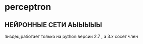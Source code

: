 # perceptron
## НЕЙРОННЫЕ СЕТИ АЫЫЫЫЫ
пиздец работает только на python версии 2.7 , а 3.х сосет член
